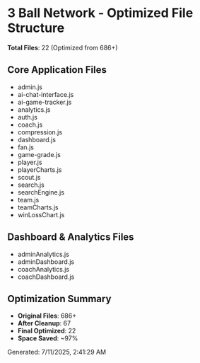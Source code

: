 # 3 Ball Network - Optimized File Structure

**Total Files**: 22 (Optimized from 686+)

## Core Application Files

- admin.js
- ai-chat-interface.js
- ai-game-tracker.js
- analytics.js
- auth.js
- coach.js
- compression.js
- dashboard.js
- fan.js
- game-grade.js
- player.js
- playerCharts.js
- scout.js
- search.js
- searchEngine.js
- team.js
- teamCharts.js
- winLossChart.js

## Dashboard & Analytics Files

- adminAnalytics.js
- adminDashboard.js
- coachAnalytics.js
- coachDashboard.js

## Optimization Summary

- **Original Files**: 686+
- **After Cleanup**: 67
- **Final Optimized**: 22
- **Space Saved**: ~97%

Generated: 7/11/2025, 2:41:29 AM
